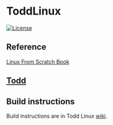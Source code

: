 # ToddLinux

[![License](https://img.shields.io/badge/license-MIT-yellow)](https://github.com/ToddLinux/ToddLinux/blob/main/LICENSE)

## Reference
[Linux From Scratch Book](https://www.linuxfromscratch.org/lfs/downloads/10.1/LFS-BOOK-10.1.pdf)

## [Todd](https://github.com/ToddLinux/Todd)

## Build instructions
Build instructions are in Todd Linux [wiki](https://github.com/ToddLinux/ToddLinux/wiki).
